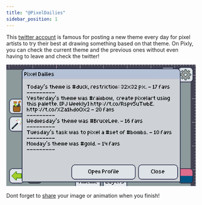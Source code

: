 ```yaml
---
title: "@PixelDailies"
sidebar_position: 1
---
```

This [twitter account][pdtwitter] is famous for posting a new theme every day for pixel artists to try their best at drawing something based on that theme. On Pixly, you can check the current theme and the previous ones without even having to leave and check the twitter!

![Preview](./pixeldailies.png)

Dont forget to [share] your image or animation when you finish!

[share]: ../file/share.md
[pdtwitter]: http://twitter.com/PixelDailies